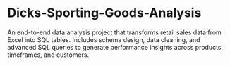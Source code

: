 # Dicks-Sporting-Goods-Analysis
An end-to-end data analysis project that transforms retail sales data from Excel into SQL tables. Includes schema design, data cleaning, and advanced SQL queries to generate performance insights across products, timeframes, and customers.
